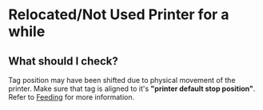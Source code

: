 # Relocated/Not Used Printer for a while

## What should I check?

Tag position may have been shifted due to physical movement of the printer.
Make sure that tag is aligned to it's **"printer default stop position"**.
Refer to [Feeding](411Feeding) for more information.